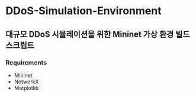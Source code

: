 # DDoS-Simulation-Environment


## 대규모 DDoS 시뮬레이션을 위한 Mininet 가상 환경 빌드 스크립트 


### Requirements
* Mininet
* NetworkX
* Matplotlib
